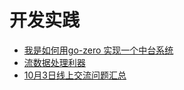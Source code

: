 # 开发实践
* [我是如何用go-zero 实现一个中台系统](datacenter.md)
* [流数据处理利器](stream.md)
* [10月3日线上交流问题汇总](online-exchange.md)